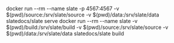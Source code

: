 docker run --rm --name slate -p 4567:4567 -v $(pwd)/source:/srv/slate/source -v $(pwd)/data:/srv/slate/data slatedocs/slate serve
docker run --rm --name slate -v $(pwd)/build:/srv/slate/build -v $(pwd)/source:/srv/slate/source -v $(pwd)/data:/srv/slate/data slatedocs/slate build
